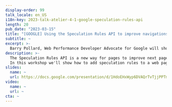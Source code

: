 ```yaml
---
display-order: 99
talk_locale: en_US
i18n-key: 2023-talk-atelier-4-1-google-speculation-rules-api
length: 20
pub_date: "2023-03-15"
title: "[GOOGLE] Using the Speculation Rules API to improve navigations (EN)"
subtitle: ~
excerpt: >-
  Barry Pollard, Web Performance Developer Advocate for Google will show how Using the Speculation Rules API to improve navigations.
description: >-
  The Speculation Rules API is a new way for pages to improve next page navigations by telling the browser to prefetch or prerender certain URLs. This leads to faster, or even instant, page URLs.
  In this workshop we'll show how to add speculation rules to a web page and show they render faster.
slides:
  name: ~
  url: https://docs.google.com/presentation/d/1HdoEHxWyp6DVAQrTvTjjPPTmu9ImoENkiPutjjuJXeo/edit#slide=id.g24096d9a786_0_0
video:
  name: ~
  url: ~
cta: ~
---
```

